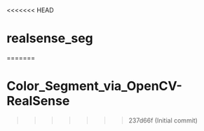 <<<<<<< HEAD
# realsense_seg
=======
# Color_Segment_via_OpenCV-RealSense
>>>>>>> 237d66f (Initial commit)
